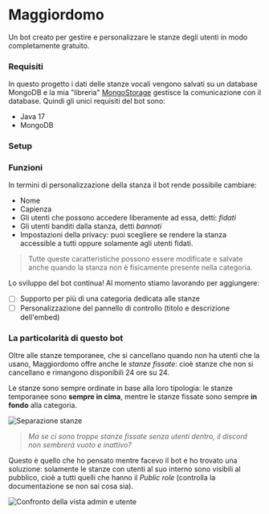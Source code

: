 # Maggiordomo
Un bot creato per gestire e personalizzare le stanze degli utenti in modo completamente gratuito.

### Requisiti
In questo progetto i dati delle stanze vocali vengono salvati su un database MongoDB e la mia "libreria" [MongoStorage](https://github.com/StarlessDev/MongoStorage) gestisce la comunicazione con il database.
Quindi gli unici requisiti del bot sono:
- Java 17
- MongoDB

### Setup


### Funzioni
In termini di personalizzazione della stanza il bot rende possibile cambiare:
- Nome
- Capienza
- Gli utenti che possono accedere liberamente ad essa, detti: *fidati*
- Gli utenti banditi dalla stanza, detti *bannati*
- Impostazioni della privacy: puoi scegliere se rendere la stanza accessible a tutti oppure solamente agli utenti fidati.

> Tutte queste caratteristiche possono essere modificate e salvate anche quando la stanza non è fisicamente presente nella categoria.

Lo sviluppo del bot continua! Al momento stiamo lavorando per aggiungere:
- [ ] Supporto per più di una categoria dedicata alle stanze
- [ ] Personalizzazione del pannello di controllo (titolo e descrizione dell'embed)

### La particolarità di questo bot
Oltre alle stanze temporanee, che si cancellano quando non ha utenti che la usano, Maggiordomo offre anche le *stanze fissate*: cioè stanze che non si cancellano e rimangono disponibili 24 ore su 24.

Le stanze sono sempre ordinate in base alla loro tipologia: le stanze temporanee sono **sempre in cima**, mentre le stanze fissate sono sempre **in fondo** alla categoria.

![Separazione stanze](https://i.imgur.com/Zrz1eYQ.jpg)

> *Ma se ci sono troppe stanze fissate senza utenti dentro, il discord non sembrerà vuoto e inattivo?*

Questo è quello che ho pensato mentre facevo il bot e ho trovato una soluzione: solamente le stanze con utenti al suo interno sono visibili al pubblico, cioè a tutti quelli che hanno il *Public role* (controlla la documentazione se non sai cosa sia).

![Confronto della vista admin e utente](https://i.imgur.com/4z9hIFV.jpeg)

